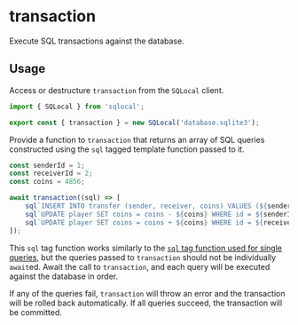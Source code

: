 # transaction

Execute SQL transactions against the database.

## Usage

Access or destructure `transaction` from the `SQLocal` client.

```javascript
import { SQLocal } from 'sqlocal';

export const { transaction } = new SQLocal('database.sqlite3');
```

<!-- @include: ../_partials/initialization-note.md -->

Provide a function to `transaction` that returns an array of SQL queries constructed using the `sql` tagged template function passed to it.

```javascript
const senderId = 1;
const receiverId = 2;
const coins = 4856;

await transaction((sql) => [
	sql`INSERT INTO transfer (sender, receiver, coins) VALUES (${senderId}, ${receiverId}, ${coins})`,
	sql`UPDATE player SET coins = coins - ${coins} WHERE id = ${senderId}`,
	sql`UPDATE player SET coins = coins + ${coins} WHERE id = ${receiverId}`,
]);
```

This `sql` tag function works similarly to the [`sql` tag function used for single queries](sql.md), but the queries passed to `transaction` should not be individually `await`ed. Await the call to `transaction`, and each query will be executed against the database in order.

If any of the queries fail, `transaction` will throw an error and the transaction will be rolled back automatically. If all queries succeed, the transaction will be committed.
